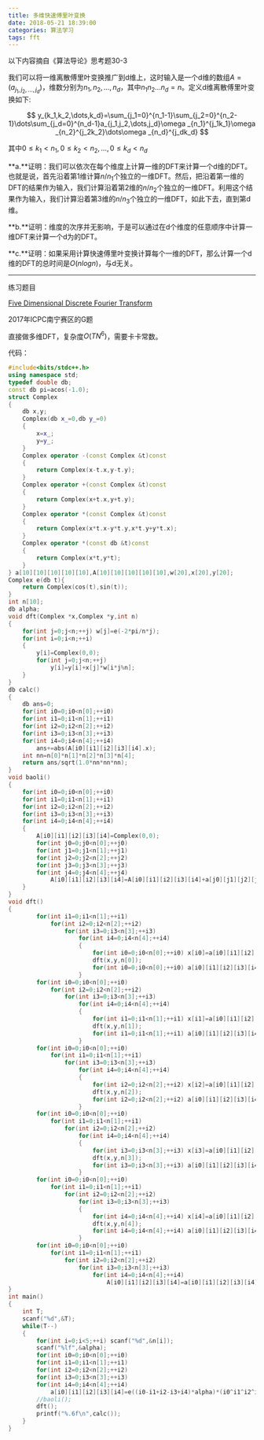 ```yaml
---
title: 多维快速傅里叶变换
date: 2018-05-21 18:39:00
categories: 算法学习
tags: fft
---
```


以下内容摘自《算法导论》思考题30-3

我们可以将一维离散傅里叶变换推广到d维上，这时输入是一个d维的数组$A=(a_{j_1,j_2,\dots,j_d})$，维数分别为$n_1,n_2,\dots,n_d$，其中$n_1n_2\dots n_d=n$。定义d维离散傅里叶变换如下:

$$
y_{k_1,k_2,\dots,k_d}=\sum_{j_1=0}^{n_1-1}\sum_{j_2=0}^{n_2-1}\dots\sum_{j_d=0}^{n_d-1}a_{j_1,j_2,\dots,j_d}\omega _{n_1}^{j_1k_1}\omega _{n_2}^{j_2k_2}\dots\omega _{n_d}^{j_dk_d}
$$

其中$0\le k_1<n_1,0\le k_2<n_2,\dots,0\le k_d<n_d$

**a.**证明：我们可以依次在每个维度上计算一维的DFT来计算一个d维的DFT。也就是说，首先沿着第1维计算$n/n_1$个独立的一维DFT。然后，把沿着第一维的DFT的结果作为输入，我们计算沿着第2维的$n/n_2$个独立的一维DFT。利用这个结果作为输入，我们计算沿着第3维的$n/n_3$个独立的一维DFT，如此下去，直到第d维。

**b.**证明：维度的次序并无影响，于是可以通过在d个维度的任意顺序中计算一维DFT来计算一个d为的DFT。

**c.**证明：如果采用计算快速傅里叶变换计算每个一维的DFT，那么计算一个d维的DFT的总时间是$O(nlogn)$，与d无关。

------

练习题目

[Five Dimensional Discrete Fourier Transform](https://nanti.jisuanke.com/t/19973)

2017年ICPC南宁赛区的G题

直接做多维DFT，复杂度$O(TN^6)$，需要卡卡常数。

代码：

``` C++
#include<bits/stdc++.h>
using namespace std;
typedef double db;
const db pi=acos(-1.0);
struct Complex
{
    db x,y;
    Complex(db x_=0,db y_=0)
    {
        x=x_;
        y=y_;
    }
    Complex operator -(const Complex &t)const
    {
        return Complex(x-t.x,y-t.y);
    }
    Complex operator +(const Complex &t)const
    {
        return Complex(x+t.x,y+t.y);
    }
    Complex operator *(const Complex &t)const
    {
        return Complex(x*t.x-y*t.y,x*t.y+y*t.x);
    }
    Complex operator *(const db &t)const
    {
        return Complex(x*t,y*t);
    }
} a[10][10][10][10][10],A[10][10][10][10][10],w[20],x[20],y[20];
Complex e(db t){
    return Complex(cos(t),sin(t));
}
int n[10];
db alpha;
void dft(Complex *x,Complex *y,int n)
{
    for(int j=0;j<n;++j) w[j]=e(-2*pi/n*j);
    for(int i=0;i<n;++i)
    {
        y[i]=Complex(0,0);
        for(int j=0;j<n;++j)
            y[i]=y[i]+x[j]*w[i*j%n];
    }
}
db calc()
{
    db ans=0;
    for(int i0=0;i0<n[0];++i0)
    for(int i1=0;i1<n[1];++i1)
    for(int i2=0;i2<n[2];++i2)
    for(int i3=0;i3<n[3];++i3)
    for(int i4=0;i4<n[4];++i4)
        ans+=abs(A[i0][i1][i2][i3][i4].x);
    int nn=n[0]*n[1]*n[2]*n[3]*n[4];
    return ans/sqrt(1.0*nn*nn*nn);
}
void baoli()
{
    for(int i0=0;i0<n[0];++i0)
    for(int i1=0;i1<n[1];++i1)
    for(int i2=0;i2<n[2];++i2)
    for(int i3=0;i3<n[3];++i3)
    for(int i4=0;i4<n[4];++i4)
    {
        A[i0][i1][i2][i3][i4]=Complex(0,0);
        for(int j0=0;j0<n[0];++j0)
        for(int j1=0;j1<n[1];++j1)
        for(int j2=0;j2<n[2];++j2)
        for(int j3=0;j3<n[3];++j3)
        for(int j4=0;j4<n[4];++j4)
            A[i0][i1][i2][i3][i4]=A[i0][i1][i2][i3][i4]+a[j0][j1][j2][j3][j4]*e(2*pi*(1.0*i0*j0/n[0]+1.0*i1*j1/n[1]+1.0*i2*j2/n[2]+1.0*i3*j3/n[3]+1.0*i4*j4/n[4]));
    }
}
void dft()
{
        for(int i1=0;i1<n[1];++i1)
            for(int i2=0;i2<n[2];++i2)
                for(int i3=0;i3<n[3];++i3)
                    for(int i4=0;i4<n[4];++i4)
                    {
                        for(int i0=0;i0<n[0];++i0) x[i0]=a[i0][i1][i2][i3][i4];
                        dft(x,y,n[0]);
                        for(int i0=0;i0<n[0];++i0) a[i0][i1][i2][i3][i4]=y[i0];
                    }
        for(int i0=0;i0<n[0];++i0)
            for(int i2=0;i2<n[2];++i2)
                for(int i3=0;i3<n[3];++i3)
                    for(int i4=0;i4<n[4];++i4)
                    {
                        for(int i1=0;i1<n[1];++i1) x[i1]=a[i0][i1][i2][i3][i4];
                        dft(x,y,n[1]);
                        for(int i1=0;i1<n[1];++i1) a[i0][i1][i2][i3][i4]=y[i1];
                    }
        for(int i0=0;i0<n[0];++i0)
            for(int i1=0;i1<n[1];++i1)
                for(int i3=0;i3<n[3];++i3)
                    for(int i4=0;i4<n[4];++i4)
                    {
                        for(int i2=0;i2<n[2];++i2) x[i2]=a[i0][i1][i2][i3][i4];
                        dft(x,y,n[2]);
                        for(int i2=0;i2<n[2];++i2) a[i0][i1][i2][i3][i4]=y[i2];
                    }
        for(int i0=0;i0<n[0];++i0)
            for(int i1=0;i1<n[1];++i1)
                for(int i2=0;i2<n[2];++i2)
                    for(int i4=0;i4<n[4];++i4)
                    {
                        for(int i3=0;i3<n[3];++i3) x[i3]=a[i0][i1][i2][i3][i4];
                        dft(x,y,n[3]);
                        for(int i3=0;i3<n[3];++i3) a[i0][i1][i2][i3][i4]=y[i3];
                    }
        for(int i0=0;i0<n[0];++i0)
            for(int i1=0;i1<n[1];++i1)
                for(int i2=0;i2<n[2];++i2)
                    for(int i3=0;i3<n[3];++i3)
                    {
                        for(int i4=0;i4<n[4];++i4) x[i4]=a[i0][i1][i2][i3][i4];
                        dft(x,y,n[4]);
                        for(int i4=0;i4<n[4];++i4) a[i0][i1][i2][i3][i4]=y[i4];
                    }
        for(int i0=0;i0<n[0];++i0)
            for(int i1=0;i1<n[1];++i1)
                for(int i2=0;i2<n[2];++i2)
                    for(int i3=0;i3<n[3];++i3)
                        for(int i4=0;i4<n[4];++i4)
                            A[i0][i1][i2][i3][i4]=a[i0][i1][i2][i3][i4];
}
int main()
{
    int T;
    scanf("%d",&T);
    while(T--)
    {
        for(int i=0;i<5;++i) scanf("%d",&n[i]);
        scanf("%lf",&alpha);
        for(int i0=0;i0<n[0];++i0)
        for(int i1=0;i1<n[1];++i1)
        for(int i2=0;i2<n[2];++i2)
        for(int i3=0;i3<n[3];++i3)
        for(int i4=0;i4<n[4];++i4)
            a[i0][i1][i2][i3][i4]=e((i0-i1+i2-i3+i4)*alpha)*(i0^i1^i2^i3^i4);
        //baoli();
        dft();
        printf("%.6f\n",calc());
    }
}
```